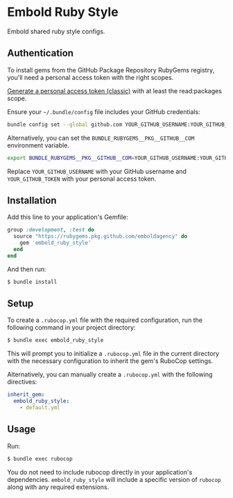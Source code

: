 # Embold Ruby Style

Embold shared ruby style configs.

## Authentication

To install gems from the GitHub Package Repository RubyGems registry, you'll need a personal access token with the right scopes.

[Generate a personal access token (classic)](https://docs.github.com/en/authentication/keeping-your-account-and-data-secure/managing-your-personal-access-tokens#creating-a-personal-access-token-classic) with at least the read:packages scope.

Ensure your `~/.bundle/config` file includes your GitHub credentials:

```bash
bundle config set --global github.com YOUR_GITHUB_USERNAME:YOUR_GITHUB_TOKEN
```

Alternatively, you can set the `BUNDLE_RUBYGEMS__PKG__GITHUB__COM` environment variable.
```bash
export BUNDLE_RUBYGEMS__PKG__GITHUB__COM=YOUR_GITHUB_USERNAME:YOUR_GITHUB_TOKEN
```

Replace `YOUR_GITHUB_USERNAME` with your GitHub username and `YOUR_GITHUB_TOKEN` with your personal access token.

## Installation

Add this line to your application's Gemfile:

```ruby
group :development, :test do
  source "https://rubygems.pkg.github.com/emboldagency" do
    gem 'embold_ruby_style'
  end
end
```

And then run:

```bash
$ bundle install
```

## Setup

To create a `.rubocop.yml` file with the required configuration, run the following command in your project directory:

```bash
$ bundle exec embold_ruby_style
```

This will prompt you to initialize a `.rubocop.yml` file in the current directory with the necessary configuration to inherit the gem's RuboCop settings.

Alternatively, you can manually create a `.rubocop.yml` with the following directives:

```yaml
inherit_gem:
  embold_ruby_style:
    - default.yml
```

## Usage

Run:

```bash
$ bundle exec rubocop
```

You do not need to include rubocop directly in your application's dependencies. `embold_ruby_style` will include a specific version of `rubocop` along with any required extensions.